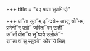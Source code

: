 +++
title = "०३ पाता सुतमिन्द्रो"

+++
पा᳓ता सुत᳓म् इ᳓न्दरो+ अस्तु सो᳓मम्  
प्रणेनी᳓र् उग्रो᳓ जरिता᳓रम् ऊती᳓  
क᳓र्ता वीरा᳓य सु᳓ष्वये उलोकं᳓†  
दा᳓ता व᳓सु स्तुवते᳓ कीर᳓ये चित्